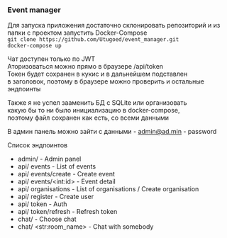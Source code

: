 ### Event manager

Для запуска приложения достаточно склонировать репозиторий
и из папки с проектом запустить Docker-Compose  
`git clone https://github.com/Utugoed/event_manager.git`  
`docker-compose up`

Чат доступен только по JWT  
Аторизоваться можно прямо в браузере /api/token  
Токен будет сохранен в кукис и в дальнейшем подставлен  
в заголовок, поэтому в браузере можно проверить и остальные  
эндпоинты  
  
Также я не успел зааменить БД с SQLite или организовать  
какую бы то ни было инициализацию в docker-compose,  
поэтому файл сохранен как есть, со всеми данными  
  
В админ панель можно зайти с данными - admin@ad.min - password  
  
Список эндпоинтов
- admin/ - Admin panel
- api/ events - List of events
- api/ events/create - Create event
- api/ events/\<int:id\> - Event detail
- api/ organisations - List of organisations / Create organisation
- api/ register - Create user
- api/ token - Auth
- api/ token/refresh - Refresh token
- chat/ - Choose chat
- chat/ \<str:room_name\> - Chat with somebody
